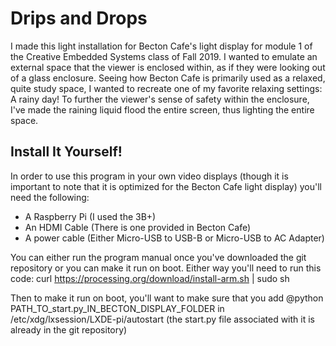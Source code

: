 # Drips and Drops

I made this light installation for Becton Cafe's light display for module 1 of the Creative Embedded Systems class of Fall 2019. I wanted to emulate an external space that the viewer is enclosed within, as if they were looking out of a glass enclosure. Seeing how Becton Cafe is primarily used as a relaxed, quite study space, I wanted to recreate one of my favorite relaxing settings: A rainy day! To further the viewer's sense of safety within the enclosure, I've made the raining liquid flood the entire screen, thus lighting the entire space.

## Install It Yourself!

In order to use this program in your own video displays (though it is important to note that it is optimized for the Becton Cafe light display) you'll need the following:

- A Raspberry Pi (I used the 3B+)
- An HDMI Cable (There is one provided in Becton Cafe)
- A power cable (Either Micro-USB to USB-B or Micro-USB to AC Adapter)

You can either run the program manual once you've downloaded the git repository or you can make it run on boot. Either way you'll need to run this code:
	curl https://processing.org/download/install-arm.sh | sudo sh

Then to make it run on boot, you'll want to make sure that you add
	@python PATH_TO_start.py_IN_BECTON_DISPLAY_FOLDER
in
	/etc/xdg/lxsession/LXDE-pi/autostart
(the start.py file associated with it is already in the git repository)